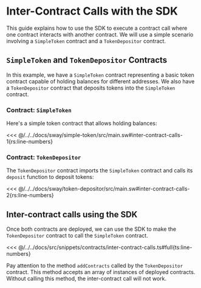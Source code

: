# Inter-Contract Calls with the SDK

This guide explains how to use the SDK to execute a contract call where one contract interacts with another contract. We will use a simple scenario involving a `SimpleToken` contract and a `TokenDepositor` contract.

## `SimpleToken` and `TokenDepositor` Contracts

In this example, we have a `SimpleToken` contract representing a basic token contract capable of holding balances for different addresses. We also have a `TokenDepositor` contract that deposits tokens into the `SimpleToken` contract.

### Contract: `SimpleToken`

Here's a simple token contract that allows holding balances:

<<< @/../../docs/sway/simple-token/src/main.sw#inter-contract-calls-1{rs:line-numbers}

### Contract: `TokenDepositor`

The `TokenDepositor` contract imports the `SimpleToken` contract and calls its `deposit` function to deposit tokens:

<<< @/../../docs/sway/token-depositor/src/main.sw#inter-contract-calls-2{rs:line-numbers}

## Inter-contract calls using the SDK

Once both contracts are deployed, we can use the SDK to make the `TokenDepositor` contract to call the `SimpleToken` contract.

<<< @/../../docs/src/snippets/contracts/inter-contract-calls.ts#full{ts:line-numbers}

Pay attention to the method `addContracts` called by the `TokenDepositor` contract. This method accepts an array of instances of deployed contracts. Without calling this method, the inter-contract call will not work.
